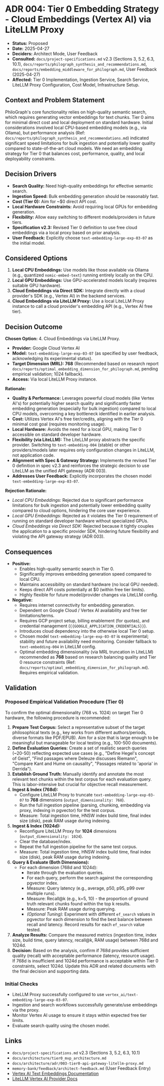 # ADR 004: Tier 0 Embedding Strategy - Cloud Embeddings (Vertex AI) via LiteLLM Proxy

*   **Status:** Proposed
*   **Date:** 2025-04-27
*   **Deciders:** Architect Mode, User Feedback
*   **Consulted:** `docs/project-specifications.md` v2.3 (Sections 3, 5.2, 6.3, 10.1), `docs/reports/philograph_synthesis_and_recommendations.md`, `docs/reports/embedding_middleware_for_philograph.md`, User Feedback (2025-04-27)
*   **Affected:** Tier 0 Implementation, Ingestion Service, Search Service, LiteLLM Proxy Configuration, Cost Model, Infrastructure Setup.

## Context and Problem Statement

PhiloGraph's core functionality relies on high-quality semantic search, which requires generating vector embeddings for text chunks. Tier 0 aims for minimal direct cost and local deployment on standard hardware. Initial considerations involved local CPU-based embedding models (e.g., via Ollama), but performance analysis (Ref: `docs/reports/philograph_synthesis_and_recommendations.md`) indicated significant speed limitations for bulk ingestion and potentially lower quality compared to state-of-the-art cloud models. We need an embedding strategy for Tier 0 that balances cost, performance, quality, and local deployability constraints.

## Decision Drivers

*   **Search Quality:** Need high-quality embeddings for effective semantic search.
*   **Ingestion Speed:** Bulk embedding generation should be reasonably fast.
*   **Cost (Tier 0):** Aim for ~$0 direct API cost.
*   **Local Hardware Constraints:** Avoid requiring local GPUs for embedding generation.
*   **Flexibility:** Allow easy switching to different models/providers in future tiers.
*   **Specification v2.3:** Revised Tier 0 definition to use free cloud embeddings via a local proxy based on prior analysis.
*   **User Feedback:** Explicitly choose `text-embedding-large-exp-03-07` as the initial model.

## Considered Options

1.  **Local CPU Embeddings:** Use models like those available via Ollama (e.g., quantized `nomic-embed-text`) running entirely locally on the CPU.
2.  **Local GPU Embeddings:** Use GPU-accelerated models locally (requires suitable GPU hardware).
3.  **Cloud Embeddings via Direct SDK:** Integrate directly with a cloud provider's SDK (e.g., Vertex AI) in the backend services.
4.  **Cloud Embeddings via LiteLLM Proxy:** Use a local LiteLLM Proxy instance to call a cloud provider's embedding API (e.g., Vertex AI free tier).

## Decision Outcome

**Chosen Option:** 4. Cloud Embeddings via LiteLLM Proxy.
*   **Provider:** Google Cloud Vertex AI
*   **Model:** `text-embedding-large-exp-03-07` (as specified by user feedback, acknowledging its experimental status).
*   **Target Dimension (MRL):** **768** (Recommended based on research report `docs/reports/optimal_embedding_dimension_for_philograph.md`, pending empirical validation; 1024 fallback).
*   **Access:** Via local LiteLLM Proxy instance.

**Rationale:**

*   **Quality & Performance:** Leverages powerful cloud models (like Vertex AI's) for potentially higher search quality and significantly faster embedding generation (especially for bulk ingestion) compared to local CPU models, overcoming a key bottleneck identified in earlier analysis.
*   **Cost:** Utilizes Vertex AI's free tier/credits, aligning with the Tier 0 minimal cost goal (requires monitoring usage).
*   **Local Hardware:** Avoids the need for a local GPU, making Tier 0 accessible on standard developer hardware.
*   **Flexibility (via LiteLLM):** The LiteLLM proxy abstracts the specific provider. Switching to `text-embedding-004` (stable) or other providers/models later requires only configuration changes in LiteLLM, not application code.
*   **Alignment with Spec & Gateway Strategy:** Implements the revised Tier 0 definition in spec v2.3 and reinforces the strategic decision to use LiteLLM as the unified API gateway (ADR 003).
*   **Addresses User Feedback:** Explicitly incorporates the chosen model `text-embedding-large-exp-03-07`.

**Rejection Rationale:**

*   *Local CPU Embeddings:* Rejected due to significant performance limitations for bulk ingestion and potentially lower embedding quality compared to cloud options, hindering the core user experience.
*   *Local GPU Embeddings:* Rejected as it violates the Tier 0 requirement of running on standard developer hardware without specialized GPUs.
*   *Cloud Embeddings via Direct SDK:* Rejected because it tightly couples the application to a specific provider SDK, hindering future flexibility and violating the API gateway strategy (ADR 003).

## Consequences

*   **Positive:**
    *   Enables high-quality semantic search in Tier 0.
    *   Significantly improves embedding generation speed compared to local CPU.
    *   Maintains accessibility on standard hardware (no local GPU needed).
    *   Keeps direct API costs potentially at $0 (within free tier limits).
    *   Highly flexible for future model/provider changes via LiteLLM config.
*   **Negative:**
    *   Requires internet connectivity for embedding generation.
    *   Dependent on Google Cloud / Vertex AI availability and free tier limitations/terms.
    *   Requires GCP project setup, billing enablement (for quotas), and credential management (`{{GOOGLE_APPLICATION_CREDENTIALS}}`).
    *   Introduces cloud dependency into the otherwise local Tier 0 setup.
    *   Chosen model `text-embedding-large-exp-03-07` is experimental; stability and future availability need monitoring. Consider fallback to `text-embedding-004` in LiteLLM config.
    *   Optimal embedding dimensionality (via MRL truncation in LiteLLM) recommended as **768** based on research balancing quality and Tier 0 resource constraints (Ref: `docs/reports/optimal_embedding_dimension_for_philograph.md`). Requires empirical validation.

## Validation

### Proposed Empirical Validation Procedure (Tier 0)

To confirm the optimal dimensionality (768 vs. 1024) on target Tier 0 hardware, the following procedure is recommended:

1.  **Prepare Test Corpus:** Select a representative subset of the target philosophical texts (e.g., key works from different authors/periods, diverse formats like PDF/EPUB). Aim for a size that is large enough to be meaningful but manageable for local testing (e.g., 100-500 documents).
2.  **Define Evaluation Queries:** Create a set of realistic search queries (~20-50) reflecting expected use cases (e.g., "Define Hegel's concept of Geist", "Find passages where Deleuze discusses Riemann", "Compare Kant and Hume on causality", "Passages related to 'aporia' in Derrida").
3.  **Establish Ground Truth:** Manually identify and annotate the most relevant text chunks within the test corpus for each evaluation query. This is labor-intensive but crucial for objective recall measurement.
4.  **Ingest & Index (768d):**
    *   Configure LiteLLM Proxy to truncate `text-embedding-large-exp-03-07` to **768** dimensions (`output_dimensionality: 768`).
    *   Run the full ingestion pipeline (parsing, chunking, embedding via proxy, indexing in pgvector) for the test corpus.
    *   Measure: Total ingestion time, HNSW index build time, final index size (disk), peak RAM usage during indexing.
5.  **Ingest & Index (1024d):**
    *   Reconfigure LiteLLM Proxy for **1024** dimensions (`output_dimensionality: 1024`).
    *   Clear the database/index.
    *   Repeat the full ingestion pipeline for the same test corpus.
    *   Measure: Total ingestion time, HNSW index build time, final index size (disk), peak RAM usage during indexing.
6.  **Query & Evaluate (Both Dimensions):**
    *   For each dimension (768d and 1024d):
        *   Iterate through the evaluation queries.
        *   For each query, perform the search against the corresponding pgvector index.
        *   Measure: Query latency (e.g., average, p50, p95, p99 over multiple runs).
        *   Measure: Recall@k (e.g., k=5, 10) - the proportion of ground truth relevant chunks found within the top k results.
        *   Measure: Peak RAM usage during querying.
        *   *(Optional Tuning):* Experiment with different `ef_search` values in pgvector for each dimension to find the best balance between recall and latency. Record results for each `ef_search` value tested.
7.  **Analyze Results:** Compare the measured metrics (ingestion time, index size, build time, query latency, recall@k, RAM usage) between 768d and 1024d.
8.  **Decision:** Based on the analysis, confirm if 768d provides sufficient quality (recall) with acceptable performance (latency, resource usage). If 768d is insufficient and 1024d performance is acceptable within Tier 0 constraints, select 1024d. Update this ADR and related documents with the final decision and supporting data.

### Initial Checks

*   LiteLLM Proxy successfully configured to use `vertex_ai/text-embedding-large-exp-03-07`.
*   Ingestion and search workflows successfully generate/use embeddings via the proxy.
*   Monitor Vertex AI usage to ensure it stays within expected free tier limits.
*   Evaluate search quality using the chosen model.

## Links

*   `docs/project-specifications.md` v2.3 (Sections 3, 5.2, 6.3, 10.1)
*   `docs/architecture/tier0_mvp_architecture.md`
*   `docs/architecture/adr/003-tier0-api-gateway-litellm-proxy.md`
*   `memory-bank/feedback/architect-feedback.md` (User Feedback Entry)
*   [Vertex AI Text Embeddings Documentation](https://cloud.google.com/vertex-ai/docs/generative-ai/embeddings/get-text-embeddings)
*   [LiteLLM Vertex AI Provider Docs](https://docs.litellm.ai/docs/providers/vertex)